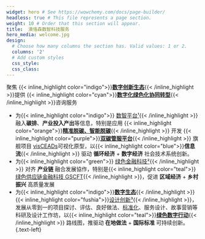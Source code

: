 ```yaml
---
widget: hero # See https://wowchemy.com/docs/page-builder/
headless: true # This file represents a page section.
weight: 10 # Order that this section will appear.
title:  澳恪森数智科技服务
hero_media: welcome.jpg
design:
  # Choose how many columns the section has. Valid values: 1 or 2.
  columns: '2'
  # Add custom styles
  css_style: 
  css_class: 
---
```


聚焦 {{< inline_highlight color="indigo">}}**[数字创新生态](about/数字创新生态)**{{< /inline_highlight >}}提供 {{< inline_highlight color="cyan">}}**[数字化绿色化协同转型](about/数字化绿色化协同转型)**{{< /inline_highlight >}}咨询服务

* 为{{< inline_highlight color="indigo">}} [数智平台¹](#脚注){{< /inline_highlight >}} 融入**碳排**、**产业投入产出**等信息，特别是应用 {{< inline_highlight color="orange">}}**[精准脱碳、智能脱碳](about/精准脱碳)**{{< /inline_highlight >}} 开发 {{< inline_highlight color="purple">}}**[双碳管服平台](about/双碳管服平台)**{{< /inline_highlight >}} 旗舰项目 [visCEADs](project/prj-visceads)可视化原型，以{{< inline_highlight color="blue">}}**信息流**{{< /inline_highlight >}}</span></span> 驱动  **循环经济** + **数字经济** 社会技术系统创新。
* 为{{< inline_highlight color="green">}} [绿色金融科技²](#脚注){{< /inline_highlight >}} 对齐  **产业链** 融合发展協作，特别是{{< inline_highlight color="teal">}}[绿色供应链金融科技 GSCFT](/project/prj-roadmap_gscft_itu){{< /inline_highlight >}}，促进 **区域经济** + **乡村振兴** 高质量发展
* 为{{< inline_highlight color="indigo">}}**[数字生态](about/数字创新生态)**{{< /inline_highlight >}}{{< inline_highlight color="fushia">}}[设计创新³](#脚注){{< /inline_highlight >}}，发展从零到一的项目探讨、评估、良好做法、[标准化](/category/标准化/)、服务设计、故事营销等科研及设计工作坊，以{{< inline_highlight color="teal">}}**[绿色数字行动](about/绿色数字行动)**{{< /inline_highlight >}} 路线图，推驱动 **在地做法** + **国际标准** 可持续创新。
{.text-left}